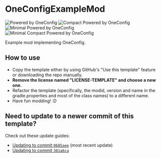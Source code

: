 # OneConfigExampleMod

![Powered by OneConfig](https://polyfrost.org/media/branding/badges/badge_1.svg)
![Compact Powered by OneConfig](https://polyfrost.org/media/branding/badges/badge_2.svg)
![Minimal Powered by OneConfig](https://polyfrost.org/media/branding/badges/badge_3.svg)
![Minimal Compact Powered by OneConfig](https://polyfrost.org/media/branding/badges/badge_4.svg)

Example mod implementing OneConfig.

## How to use

- Copy the template either by using GitHub's "Use this template" feature or downloading the repo manually.
- **Remove the license named "LICENSE-TEMPLATE" and choose a new one.**
- Refactor the template (specifically, the modid, version and name in the gradle.properties and most of the class names)
  to a different name.
- Have fun modding! :D

## Need to update to a newer commit of this template?

Check out these update guides:
- [Updating to commit `0685aee`](update-to-0685aee.md) (most recent update)
- [Updating to commit `301a6ca`](update-to-301a6ca.md)